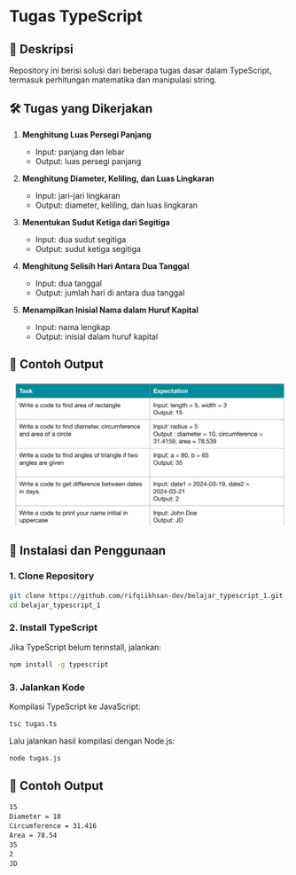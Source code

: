 # Tugas TypeScript

## 📌 Deskripsi

Repository ini berisi solusi dari beberapa tugas dasar dalam TypeScript, termasuk perhitungan matematika dan manipulasi string.

## 🛠️ Tugas yang Dikerjakan

1. **Menghitung Luas Persegi Panjang**

   - Input: panjang dan lebar
   - Output: luas persegi panjang

2. **Menghitung Diameter, Keliling, dan Luas Lingkaran**

   - Input: jari-jari lingkaran
   - Output: diameter, keliling, dan luas lingkaran

3. **Menentukan Sudut Ketiga dari Segitiga**

   - Input: dua sudut segitiga
   - Output: sudut ketiga segitiga

4. **Menghitung Selisih Hari Antara Dua Tanggal**

   - Input: dua tanggal
   - Output: jumlah hari di antara dua tanggal

5. **Menampilkan Inisial Nama dalam Huruf Kapital**
   - Input: nama lengkap
   - Output: inisial dalam huruf kapital

## 📌 Contoh Output

![Tugas TypeScript](images/tugas_ts.png)

## 🚀 Instalasi dan Penggunaan

### 1. Clone Repository

```sh
git clone https://github.com/rifqiikhsan-dev/belajar_typescript_1.git
cd belajar_typescript_1
```

### 2. Install TypeScript

Jika TypeScript belum terinstall, jalankan:

```sh
npm install -g typescript
```

### 3. Jalankan Kode

Kompilasi TypeScript ke JavaScript:

```sh
tsc tugas.ts
```

Lalu jalankan hasil kompilasi dengan Node.js:

```sh
node tugas.js
```

## 📌 Contoh Output

```sh
15
Diameter = 10
Circumference = 31.416
Area = 78.54
35
2
JD
```
